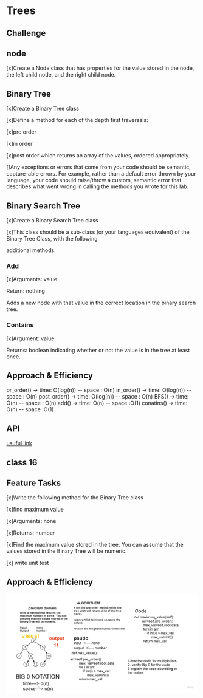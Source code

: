 # Trees
<!-- Short summary or background information -->

## Challenge
<!-- Description of the challenge -->

## node

[x]Create a Node class that has properties for the value stored in the node, the left child node, and the right child node.


## Binary Tree
[x]Create a Binary Tree class

[x]Define a method for each of the depth first traversals:

[x]pre order

[x]in order

[x]post order which returns an array of the values, ordered appropriately.

[]Any exceptions or errors that come from your code should be semantic, capture-able errors. For example, rather than a default error thrown by your language, your code should raise/throw a custom, semantic error that describes what went wrong in calling the methods you wrote for this lab.


## Binary Search Tree

[x]Create a Binary Search Tree class

[x]This class should be a sub-class (or your languages equivalent) of the Binary Tree Class, with the following 

additional methods:

### Add

[x]Arguments: value

Return: nothing

Adds a new node with that value in the correct location in the binary search tree.

### Contains

[x]Argument: value

Returns: boolean indicating whether or not the value is in the tree at least once.

## Approach & Efficiency
<!-- What approach did you take? Why? What is the Big O space/time for this approach? -->

pr_order() -> time: O(log(n)) -- space : O(n)
in_order() -> time: O(log(n)) -- space : O(n)
post_order() -> time: O(log(n)) -- space : O(n)
BFS() -> time: O(n) -- space : O(n)
add() -> time: O(n) -- space :O(1)
conatins() -> time: O(n) -- space :O(1)


## API
<!-- Description of each method publicly available in each of your trees -->



[usuful link](https://codefellows.github.io/common_curriculum/data_structures_and_algorithms/Code_401/class-15/resources/Trees.html)





## class 16 



## Feature Tasks


[x]Write the following method for the Binary Tree class

[x]find maximum value

[x]Arguments: none

[x]Returns: number

[x]Find the maximum value stored in the tree. You can assume that the values stored in the Binary Tree will be numeric.

[x] write unit test

## Approach & Efficiency


![](https://github.com/ashrf288/data-structures-and-algorithms/blob/main/python/assets/tree_max.jpg)
